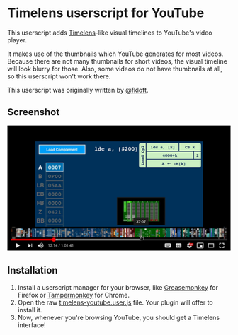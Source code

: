 Timelens userscript for YouTube
===============================

This userscript adds [Timelens](https://timelens.io)-like visual timelines to YouTube's video player.

It makes use of the thumbnails which YouTube generates for most videos. Because there are not many thumbnails for short videos, the visual timeline will look blurry for those. Also, some videos do not have thumbnails at all, so this userscript won't work there.

This userscript was originally written by [@fkloft](https://github.com/fkloft).

Screenshot
----------

![Example screenshot](https://raw.githubusercontent.com/timelens/timelens-youtube/master/screenshot.png)

Installation
------------

1. Install a userscript manager for your browser, like [Greasemonkey](https://addons.mozilla.org/en-US/firefox/addon/greasemonkey/) for Firefox or [Tampermonkey](https://chrome.google.com/webstore/detail/tampermonkey/dhdgffkkebhmkfjojejmpbldmpobfkfo) for Chrome.
2. Open the raw [timelens-youtube.user.js](https://github.com/timelens/timelens-youtube/raw/master/youtube-timelens.user.js) file. Your plugin will offer to install it.
3. Now, whenever you're browsing YouTube, you should get a Timelens interface!
